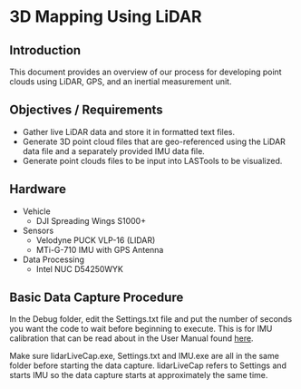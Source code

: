 # 3D Mapping Using LiDAR

## Introduction
This document provides an overview of our process for developing point clouds using LiDAR, GPS, and an inertial measurement unit.

## Objectives / Requirements
* Gather live LiDAR data and store it in formatted text files.
* Generate 3D point cloud files that are geo-referenced using the LiDAR data file and a separately provided IMU data file.
* Generate point clouds files to be input into LASTools to be visualized.


## Hardware
* Vehicle
  *  DJI Spreading Wings S1000+
* Sensors
  * Velodyne PUCK VLP-16 (LIDAR)
  * MTi-G-710 IMU with GPS Antenna
* Data Processing
  * Intel NUC D54250WYK
  
 
## Basic Data Capture Procedure
 In the Debug folder, edit the Settings.txt file and put the number of seconds you want the code to wait before beginning to execute. This is for IMU calibration that can be read about in the User Manual found [here](https://www.xsens.com/products/mti-g-710/).
 
 Make sure lidarLiveCap.exe, Settings.txt and IMU.exe are all in the same folder before starting the data capture. lidarLiveCap refers to Settings and starts IMU so the data capture starts at approximately the same time.
  

